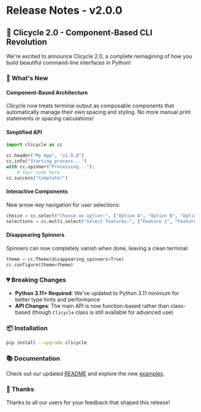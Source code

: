 # Release Notes - v2.0.0

## 🎉 Clicycle 2.0 - Component-Based CLI Revolution

We're excited to announce Clicycle 2.0, a complete reimagining of how you build beautiful command-line interfaces in Python!

### 🚀 What's New

#### Component-Based Architecture
Clicycle now treats terminal output as composable components that automatically manage their own spacing and styling. No more manual print statements or spacing calculations!

#### Simplified API
```python
import clicycle as cc

cc.header("My App", "v2.0.0")
cc.info("Starting process...")
with cc.spinner("Processing..."):
    # Your code here
cc.success("Complete!")
```

#### Interactive Components
New arrow-key navigation for user selections:
```python
choice = cc.select("Choose an option:", ["Option A", "Option B", "Option C"])
selections = cc.multi_select("Select features:", ["Feature 1", "Feature 2", "Feature 3"])
```

#### Disappearing Spinners
Spinners can now completely vanish when done, leaving a clean terminal:
```python
theme = cc.Theme(disappearing_spinners=True)
cc.configure(theme=theme)
```

### 💔 Breaking Changes

- **Python 3.11+ Required**: We've updated to Python 3.11 minimum for better type hints and performance
- **API Changes**: The main API is now function-based rather than class-based (though `Clicycle` class is still available for advanced use)

### 📦 Installation

```bash
pip install --upgrade clicycle
```

### 📚 Documentation

Check out our updated [README](https://github.com/Living-Content/clicycle) and explore the new [examples](https://github.com/Living-Content/clicycle/tree/main/examples).

### 🙏 Thanks

Thanks to all our users for your feedback that shaped this release!